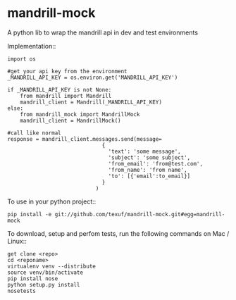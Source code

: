 mandrill-mock
=============

A python lib to wrap the mandrill api in dev and test environments

Implementation::
    
    import os

    #get your api key from the environment
    _MANDRILL_API_KEY = os.environ.get('MANDRILL_API_KEY')

    if _MANDRILL_API_KEY is not None:
        from mandrill import Mandrill
        mandrill_client = Mandrill(_MANDRILL_API_KEY)
    else:
        from mandrill_mock import MandrillMock
        mandrill_client = MandrillMock()

    #call like normal
    response = mandrill_client.messages.send(message=
                                  {
                                    'text': 'some message',
                                    'subject': 'some subject',
                                    'from_email': 'from@test.com',
                                    'from_name': 'from name',
                                    'to': [{'email':to_email}]
                                  }
                                )

To use in your python project::

    pip install -e git://github.com/texuf/mandrill-mock.git#egg=mandrill-mock

To download, setup and perfom tests, run the following commands on Mac / Linux::

    get clone <repo>
    cd <reponame>
    virtualenv venv --distribute
    source venv/bin/activate
    pip install nose
    python setup.py install
    nosetests
